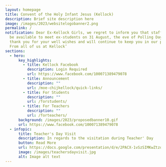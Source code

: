 ```yaml
---
layout: homepage
title: Convent of the Holy Infant Jesus (Kellock)
description: Brief site description here
image: /images/2023/websitelogobanner2.png
permalink: /
notification: Dear Ex-Kellock Girls, we regret to inform you that staff will not
  be available to meet ex-students on 31 August, the eve of Polling Day. We
  thank you for your well wishes and will continue to keep you in our prayers.
  From all of us at Kellock’
sections:
  - hero:
      key_highlights:
        - title: Kellock Facebook
          description: Login Required
          url: https://www.facebook.com/100071389479078
        - title: Announcement
          description: ""
          url: /moe-chijkellock/quick-links/
        - title: For Students
          description: ""
          url: /forstudents/
        - title: For Teachers
          description: ""
          url: /forteachers/
      background: /images/2023/proposedbanner10.gif
      url: https://www.facebook.com/100071389479078
  - infopic:
      title: Teacher's Day Visit
      description: In regards to the visitation during Teacher' Day
      button: Read More
      url: https://docs.google.com/presentation/d/e/2PACX-1vSzSIMKwZtzq802RTM87IoitqlcXREuzbrw2VE-MPj7-KxR9s_LTFuonVTmAoyPl0LJ-TOhU_8d7kfW/pub?start=false&loop=false&delayms=3000
      image: /images/teachersdayvisit.jpg
      alt: Image alt text
---
```

